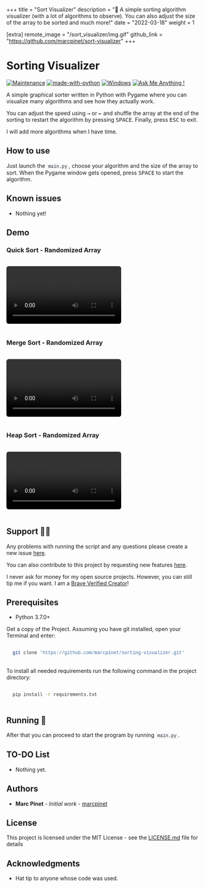 +++
title = "Sort Visualizer"
description = "🧮 A simple sorting algorithm visualizer (with a lot of algorithms to observe). You can also adjust the size of the array to be sorted and much more!"
date = "2022-03-18"
weight = 1

[extra]
remote_image = "/sort_visualizer/img.gif"
github_link = "https://github.com/marcpinet/sort-visualizer"
+++

<style>
/* GitHub Alert Styles */
.github-alert {
    border-radius: 6px;
    margin: 16px 0;
    padding: 12px 16px;
    border-left: 4px solid;
}

.github-alert-note {
    background-color: #ddf4ff;
    border-color: #0969da;
}

.github-alert-tip {
    background-color: #dcfce7;
    border-color: #1a7f37;
}

.github-alert-important {
    background-color: #f3e8ff;
    border-color: #8250df;
}

.github-alert-warning {
    background-color: #fff8dc;
    border-color: #d1242f;
}

.github-alert-caution {
    background-color: #ffebee;
    border-color: #d1242f;
}

/* Table Wrapper */
.table-wrapper {
    overflow-x: auto;
    margin: 16px 0;
}

.table-wrapper table {
    width: 100%;
    border-collapse: collapse;
}

.table-wrapper th,
.table-wrapper td {
    border: 1px solid #d1d5da;
    padding: 8px 12px;
    text-align: left;
}

.table-wrapper th {
    font-weight: 600;
}

/* Video Styles */
video {
    max-width: 100%;
    height: auto;
    border-radius: 6px;
    margin: 16px 0;
}

/* Code Block Styles */
pre {
    background-color: #f6f8fa;
    border-radius: 6px;
    padding: 16px;
    overflow-x: auto;
    margin: 16px 0;
}

code {
    background-color: #f6f8fa;
    padding: 2px 4px;
    border-radius: 3px;
    font-family: 'SFMono-Regular', 'Monaco', 'Inconsolata', 'Liberation Mono', 'Consolas', monospace;
    font-size: 85%;
    color: #24292f;
}

pre code {
    background-color: transparent;
    padding: 0;
}

/* Dark mode support for inline code */
@media (prefers-color-scheme: dark) {
    pre {
        background-color: #161b22;
        color: #f0f6fc;
    }
    
    code {
        background-color: #21262d;
        color: #f0f6fc;
    }
    
    pre code {
        background-color: transparent;
        color: inherit;
    }
}
</style>

# Sorting Visualizer

[![Maintenance](https://img.shields.io/badge/Maintained%3F-yes-green.svg)](https://GitHub.com/Naereen/StrapDown.js/graphs/commit-activity) [![made-with-python](https://img.shields.io/badge/Made%20with-Python-1f425f.svg)](https://www.python.org/) [![Windows](https://svgshare.com/i/ZhY.svg)](https://svgshare.com/i/ZhY.svg) [![Ask Me Anything !](https://img.shields.io/badge/Ask%20me-anything-1abc9c.svg)](https://GitHub.com/Naereen/ama)

A simple graphical sorter written in Python with Pygame where you can visualize many algorithms and see how they actually work.

You can adjust the speed using <kbd>→</kbd> or <kbd>←</kbd> and shuffle the array at the end of the sorting to restart the algorithm by pressing <kbd>SPACE</kbd>. Finally, press <kbd>ESC</kbd> to exit.

I will add more algorithms when I have time.

## How to use

Just launch the `main.py`, choose your algorithm and the size of the array to sort.
When the Pygame window gets opened, press <kbd>SPACE</kbd> to start the algorithm.

## Known issues

<ul>
    <li>Nothing yet!</li>
</ul>

## Demo

### Quick Sort - Randomized Array

<video controls style="max-width: 100%; height: auto;">
    <source src="https://user-images.githubusercontent.com/52708150/158039436-4f7f3847-20ff-4f5f-8981-53d9babdfc36.mp4" type="video/mp4">
    Your browser does not support the video tag. <a href="https://user-images.githubusercontent.com/52708150/158039436-4f7f3847-20ff-4f5f-8981-53d9babdfc36.mp4">View video</a>
</video>

### Merge Sort - Randomized Array

<video controls style="max-width: 100%; height: auto;">
    <source src="https://user-images.githubusercontent.com/52708150/158039423-6e953005-65d8-437c-9da1-f279f738a600.mp4" type="video/mp4">
    Your browser does not support the video tag. <a href="https://user-images.githubusercontent.com/52708150/158039423-6e953005-65d8-437c-9da1-f279f738a600.mp4">View video</a>
</video>

### Heap Sort - Randomized Array

<video controls style="max-width: 100%; height: auto;">
    <source src="https://user-images.githubusercontent.com/52708150/158039415-4e5dfd88-dc88-4c53-9f15-f79d7954352d.mp4" type="video/mp4">
    Your browser does not support the video tag. <a href="https://user-images.githubusercontent.com/52708150/158039415-4e5dfd88-dc88-4c53-9f15-f79d7954352d.mp4">View video</a>
</video>

## Support 👨‍💻

Any problems with running the script and any questions please create a new issue [here](https://github.com/marcpinet/sorting-visualizer/issues/new?assignees=&labels=&template=bug_report.md&title=).

You can also contribute to this project by requesting new features [here](https://github.com/marcpinet/sorting-visualizer/new?assignees=&labels=&template=feature_request.md&title=).

I never ask for money for my open source projects. However, you can still tip me if you want.
I am a [Brave Verified Creator](https://i.imgur.com/fOUfdM5.png)!

## Prerequisites

* Python 3.7.0+

Get a copy of the Project. Assuming you have git installed, open your Terminal and enter:

```bash
git clone 'https://github.com/marcpinet/sorting-visualizer.git'
```

To install all needed requirements run the following command in the project directory:

```bash
pip install -r requirements.txt
```

## Running 🏃

After that you can proceed to start the program by running `main.py`.

## TO-DO List

<ul>
    <li>Nothing yet.</li>
</ul>

## Authors

* **Marc Pinet** - *Initial work* - [marcpinet](https://github.com/marcpinet)

## License

This project is licensed under the MIT License - see the [LICENSE.md](https://github.com/marcpinet/sort-visualizer/tree/main/LICENSE.md) file for details

## Acknowledgments

* Hat tip to anyone whose code was used.